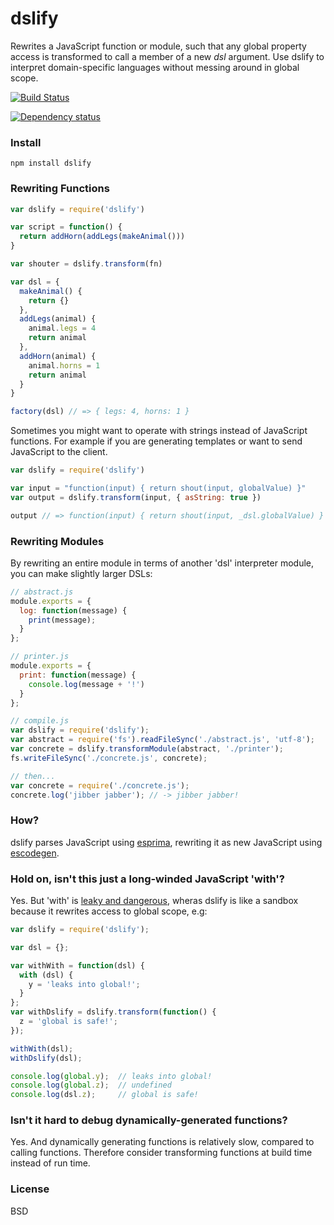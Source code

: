 # dslify

Rewrites a JavaScript function or module, such that any global property access
is transformed to call a member of a new _dsl_ argument. Use dslify to interpret
domain-specific languages without messing around in global scope.

[![Build Status](https://secure.travis-ci.org/featurist/dslify.png?branch=master)](http://travis-ci.org/featurist/dslify)

[![Dependency status](https://david-dm.org/featurist/dslify.png)](https://david-dm.org/featurist/dslify)

### Install

    npm install dslify

### Rewriting Functions

```js
var dslify = require('dslify')

var script = function() {
  return addHorn(addLegs(makeAnimal()))
}

var shouter = dslify.transform(fn)

var dsl = {
  makeAnimal() {
    return {}
  },
  addLegs(animal) {
    animal.legs = 4
    return animal
  },
  addHorn(animal) {
    animal.horns = 1
    return animal
  }
}

factory(dsl) // => { legs: 4, horns: 1 }
```

Sometimes you might want to operate with strings instead of JavaScript functions. For
example if you are generating templates or want to send JavaScript to the client.

```js
var dslify = require('dslify')

var input = "function(input) { return shout(input, globalValue) }"
var output = dslify.transform(input, { asString: true })

output // => function(input) { return shout(input, _dsl.globalValue) }
```

### Rewriting Modules

By rewriting an entire module in terms of another 'dsl' interpreter module, you
can make slightly larger DSLs:

```js
// abstract.js
module.exports = {
  log: function(message) {
    print(message);
  }
};

// printer.js
module.exports = {
  print: function(message) {
    console.log(message + '!')
  }
};

// compile.js
var dslify = require('dslify');
var abstract = require('fs').readFileSync('./abstract.js', 'utf-8');
var concrete = dslify.transformModule(abstract, './printer');
fs.writeFileSync('./concrete.js', concrete);

// then...
var concrete = require('./concrete.js');
concrete.log('jibber jabber'); // -> jibber jabber!
```

### How?
dslify parses JavaScript using [esprima](https://github.com/ariya/esprima), rewriting it as new JavaScript using  [escodegen](https://github.com/Constellation/escodegen).

### Hold on, isn't this just a long-winded JavaScript 'with'?
Yes. But 'with' is [leaky and dangerous](http://www.yuiblog.com/blog/2006/04/11/with-statement-considered-harmful/), wheras dslify is like a sandbox because it rewrites access to global scope, e.g:

```js
var dslify = require('dslify');

var dsl = {};

var withWith = function(dsl) {
  with (dsl) {
    y = 'leaks into global!';
  }
};
var withDslify = dslify.transform(function() {
  z = 'global is safe!';
});

withWith(dsl);
withDslify(dsl);

console.log(global.y);  // leaks into global!
console.log(global.z);  // undefined
console.log(dsl.z);     // global is safe!
```

### Isn't it hard to debug dynamically-generated functions?
Yes. And dynamically generating functions is relatively slow, compared to calling
functions. Therefore consider transforming functions at build time instead of run time.

### License
BSD
